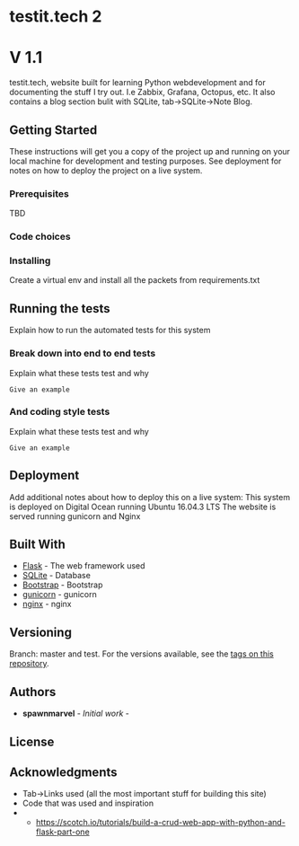 # testit.tech 2
# V 1.1

testit.tech, website built for learning Python webdevelopment and
for documenting the stuff I try out. I.e Zabbix, Grafana, Octopus, etc.
It also contains a blog section bulit with SQLite, tab->SQLite->Note Blog.



## Getting Started

These instructions will get you a copy of the project up and running on your local machine for development and testing purposes. See deployment for notes on how to deploy the project on a live system.

### Prerequisites

TBD

### Code choices



### Installing

Create a virtual env and install all the packets from requirements.txt

## Running the tests

Explain how to run the automated tests for this system

### Break down into end to end tests

Explain what these tests test and why

```
Give an example
```

### And coding style tests

Explain what these tests test and why

```
Give an example
```

## Deployment

Add additional notes about how to deploy this on a live system:
This system is deployed on Digital Ocean running Ubuntu 16.04.3 LTS
The website is served running gunicorn and Nginx

## Built With

* [Flask](http://flask.pocoo.org/) - The web framework used
* [SQLite](https://www.sqlite.org/) - Database
* [Bootstrap](https://getbootstrap.com/) - Bootstrap
* [gunicorn](http://gunicorn.org/) - gunicorn
* [nginx](https://www.nginx.com/resources/wiki/) - nginx




## Versioning
Branch: master and test.
For the versions available, see the [tags on this repository](https://github.com/spawnmarvel/TSK_testit.tech). 

## Authors

* **spawnmarvel** - *Initial work* - 


## License


## Acknowledgments

* Tab->Links used (all the most important stuff for building this site)
* Code that was used and inspiration
* + https://scotch.io/tutorials/build-a-crud-web-app-with-python-and-flask-part-one








